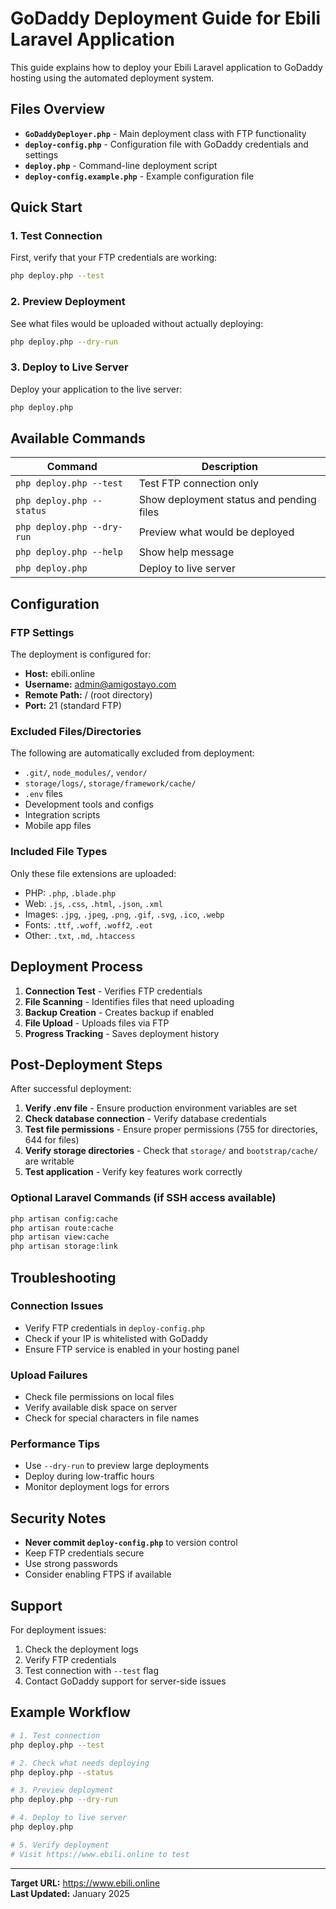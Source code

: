 # GoDaddy Deployment Guide for Ebili Laravel Application

This guide explains how to deploy your Ebili Laravel application to GoDaddy hosting using the automated deployment system.

## Files Overview

- **`GoDaddyDeployer.php`** - Main deployment class with FTP functionality
- **`deploy-config.php`** - Configuration file with GoDaddy credentials and settings
- **`deploy.php`** - Command-line deployment script
- **`deploy-config.example.php`** - Example configuration file

## Quick Start

### 1. Test Connection
First, verify that your FTP credentials are working:
```bash
php deploy.php --test
```

### 2. Preview Deployment
See what files would be uploaded without actually deploying:
```bash
php deploy.php --dry-run
```

### 3. Deploy to Live Server
Deploy your application to the live server:
```bash
php deploy.php
```

## Available Commands

| Command | Description |
|---------|-------------|
| `php deploy.php --test` | Test FTP connection only |
| `php deploy.php --status` | Show deployment status and pending files |
| `php deploy.php --dry-run` | Preview what would be deployed |
| `php deploy.php --help` | Show help message |
| `php deploy.php` | Deploy to live server |

## Configuration

### FTP Settings
The deployment is configured for:
- **Host:** ebili.online
- **Username:** admin@amigostayo.com
- **Remote Path:** / (root directory)
- **Port:** 21 (standard FTP)

### Excluded Files/Directories
The following are automatically excluded from deployment:
- `.git/`, `node_modules/`, `vendor/`
- `storage/logs/`, `storage/framework/cache/`
- `.env` files
- Development tools and configs
- Integration scripts
- Mobile app files

### Included File Types
Only these file extensions are uploaded:
- PHP: `.php`, `.blade.php`
- Web: `.js`, `.css`, `.html`, `.json`, `.xml`
- Images: `.jpg`, `.jpeg`, `.png`, `.gif`, `.svg`, `.ico`, `.webp`
- Fonts: `.ttf`, `.woff`, `.woff2`, `.eot`
- Other: `.txt`, `.md`, `.htaccess`

## Deployment Process

1. **Connection Test** - Verifies FTP credentials
2. **File Scanning** - Identifies files that need uploading
3. **Backup Creation** - Creates backup if enabled
4. **File Upload** - Uploads files via FTP
5. **Progress Tracking** - Saves deployment history

## Post-Deployment Steps

After successful deployment:

1. **Verify .env file** - Ensure production environment variables are set
2. **Check database connection** - Verify database credentials
3. **Test file permissions** - Ensure proper permissions (755 for directories, 644 for files)
4. **Verify storage directories** - Check that `storage/` and `bootstrap/cache/` are writable
5. **Test application** - Verify key features work correctly

### Optional Laravel Commands (if SSH access available)
```bash
php artisan config:cache
php artisan route:cache
php artisan view:cache
php artisan storage:link
```

## Troubleshooting

### Connection Issues
- Verify FTP credentials in `deploy-config.php`
- Check if your IP is whitelisted with GoDaddy
- Ensure FTP service is enabled in your hosting panel

### Upload Failures
- Check file permissions on local files
- Verify available disk space on server
- Check for special characters in file names

### Performance Tips
- Use `--dry-run` to preview large deployments
- Deploy during low-traffic hours
- Monitor deployment logs for errors

## Security Notes

- **Never commit `deploy-config.php`** to version control
- Keep FTP credentials secure
- Use strong passwords
- Consider enabling FTPS if available

## Support

For deployment issues:
1. Check the deployment logs
2. Verify FTP credentials
3. Test connection with `--test` flag
4. Contact GoDaddy support for server-side issues

## Example Workflow

```bash
# 1. Test connection
php deploy.php --test

# 2. Check what needs deploying
php deploy.php --status

# 3. Preview deployment
php deploy.php --dry-run

# 4. Deploy to live server
php deploy.php

# 5. Verify deployment
# Visit https://www.ebili.online to test
```

---

**Target URL:** https://www.ebili.online  
**Last Updated:** January 2025